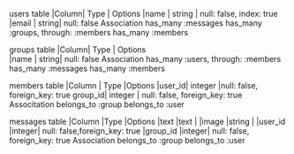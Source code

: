 users table
|Column|	Type  |	Options
|name	 | string |	null: false, index: true
|email |	string|	null: false
Association
has_many :messages has_many :groups, through: :members has_many :members

groups table
|Column| Type  |	Options    
|name  | string|	null: false
Association
has_many :users, through: :members has_many :messages has_many :members

members table
|Column	| Type	  |Options
|user_id|	integer |null: false, foreign_key: true
group_id|	integer |	null: false, foreign_key: true
Associtation
belongs_to :group
belongs_to :user

messages table
|Column	      |Type  	|Options
|text	        |text	  |
|image	      |string |
|user_id	    |integer|	null: false,foreign_key: true
|group_id	    |integer|	null: false, foreign_key: true
Association
belongs_to :group belongs_to :user